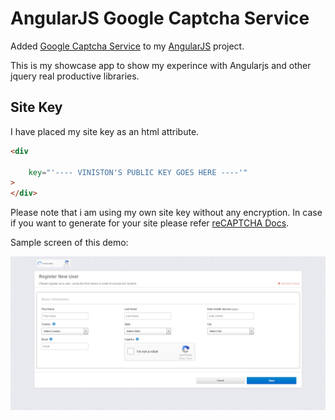 AngularJS Google Captcha Service
===================

Added  [Google Captcha Service](https://www.google.com/recaptcha/intro/index.html) to my [AngularJS](https://angularjs.org/) project.

This is my showcase app to show my experince with Angularjs and other jquery real productive libraries.

Site Key
------------

I have placed my site key as an html attribute.

```html
<div
   
    key="'---- VINISTON'S PUBLIC KEY GOES HERE ----'"
>
</div>
```

Please note that i am using my own site key without any encryption.
In case if you want to generate for your site please refer [reCAPTCHA Docs](https://www.google.com/recaptcha/intro/index.html).

Sample screen of this demo:

![Application Screen](https://github.com/viniston/AngularGoogleCaptchaServiceApp/blob/master/img/App%20Screen%202.png)
